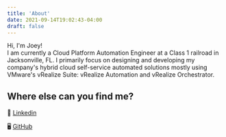 ```yaml
---
title: 'About'
date: 2021-09-14T19:02:43-04:00
draft: false
---
```


Hi, I'm Joey!  
I am currently a Cloud Platform Automation Engineer at a Class 1 railroad in Jacksonville, FL. I primarily focus on designing and developing my company's hybrid cloud self-service automated solutions mostly using VMware's vRealize Suite: vRealize Automation and vRealize Orchestrator.

## Where else can you find me?

💼 [Linkedin](https://www.linkedin.com/in/joeykleinsorge/)

🖥️ [GitHub](https://github.com/JoeyKleinsorge)
